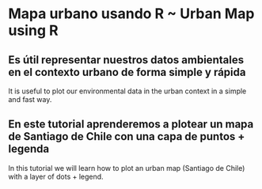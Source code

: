 # Mapa urbano usando R ~ Urban Map using R 

## Es útil representar nuestros datos ambientales en el contexto urbano de forma simple y rápida
It is useful to plot our environmental data in the urban context in a simple and fast way. 

## En este tutorial aprenderemos a plotear un mapa de Santiago de Chile con una capa de puntos + legenda
In this tutorial we will learn how to plot an urban map (Santiago de Chile) with a layer of dots + legend.

